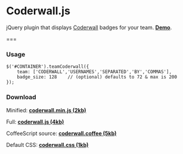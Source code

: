 # Coderwall.js


jQuery plugin that displays [Coderwall](http://coderwall.com) badges for your team. __[Demo](http://amsul.github.com/coderwall.js)__.

===

### Usage

```
$('#CONTAINER').teamCoderwall({
	team: ['CODERWALL','USERNAMES','SEPARATED','BY','COMMAS'],
    badge_size: 128    // (optional) defaults to 72 & max is 200
});

```

### Download 

Minified: __[coderwall.min.js (2kb)](http://amsul.github.com/coderwall.js/js/coderwall.min.js)__

Full: __[coderwall.js (4kb)](http://amsul.github.com/coderwall.js/js/coderwall.js)__

CoffeeScript source: __[coderwall.coffee (5kb)](http://amsul.github.com/coderwall.js/coffee/coderwall.coffee)__

Default CSS: __[coderwall.css (1kb)](http://amsul.github.com/coderwall.js/css/coderwall.css)__